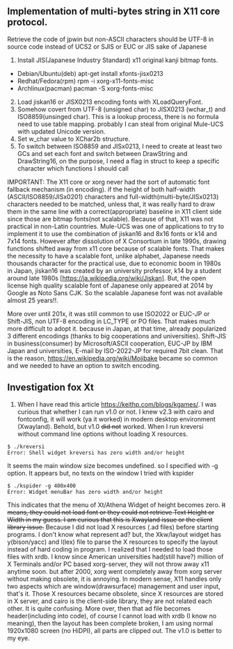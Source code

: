 ## Implementation of multi-bytes string in X11 core protocol.

Retrieve the code of jpwin but non-ASCII characters should be UTF-8 in source code instead of UCS2 or SJIS or EUC or JIS  sake of Japanese
1.  Install JIS(Japanese Industry Standard) x11 original kanji bitmap fonts.
* Debian/Ubuntu(deb) apt-get install xfonts-jisx0213
* Redhat/Fedora(rpm) rpm -i xorg-x11-fonts-misc
* Archlinux(pacman) pacman -S xorg-fonts-misc
2. Load jiskan16 or  JISX0213 encoding fonts with XLoadQueryFont.
3. Somehow covert from UTF-8 (unsigned char) to JISX0213 (wchar_t) and ISO8859(unsinged char). This is a lookup process, there is no formula need to use table mapping.
   probably I can steal from original Mule-UCS with updated Unicode version.
4. Set w_char value to XChar2b structure.
5. To switch between ISO8859 and JISx0213, I need to create at least two GCs and set each font and switch between DrawString and DrawString16, on the purpose,
I need a flag in struct to keep a specific character which functions I should call

IMPORTANT: The X11 core or xorg never had the sort of automatic font fallback mechanism (in encoding). if the height of both half-width (ASCII/ISO8859/JISx0201) characters and full-width(multi-byte/JISx0213) characters needed to be matched, unless that, it was really hard to draw them in the same line with a correct(appropriate) baseline in X11 client side since those are bitmap fonts(not scalable). Because of that, X11 was not practical in non-Latin countries. Mule-UCS was one of applications to try to implement it to use the combination of jiskan16 and 8x16 fonts or k14 and 7x14 fonts. However after dissolution of X Consortium in late 1990s, drawing functions shifted away from x11 core because of scalable fonts. That makes the necessity to have a scalable font, unlike alphabet, Japanese needs thousands character for the practical use, due to economic boom in 1980s in Japan, jiskan16 was created by an university professor, k14 by a student around late 1980s [https://ja.wikipedia.org/wiki/Jiskan]. But, the open license high quality scalable font of Japanese only appeared at 2014 by Google as Noto Sans CJK. So the scalable Japanese font was not available almost 25 years!!.

More over until 201x, it was still common to use ISO2022 or EUC-JP or Shift-JIS, non UTF-8 encoding in LC_TYPE or PO files. That makes much more difficult to adopt it. because in Japan, at that time, already popularized 3 different encodings (thanks to big cooperations and universities). Shift-JIS in business(consumer) by Microsoft/ASCII cooperation, EUC-JP by IBM Japan and universities, E-mail by ISO-2022-JP for required 7bit clean. That is the reason, https://en.wikipedia.org/wiki/Mojibake became so common and we needed to have an option to switch encoding.

## Investigation fox Xt

1. When I have read this article https://keithp.com/blogs/kgames/. I was curious that whether I can run v1.0 or not. I knew v2.3 with cairo and fontconfig, it will work (ya it worked) in modern desktop environment (Xwayland). Behold, but v1.0 ~~did not~~ worked. When I run kreversi without command line options without loading X resources.
```
$ ./kreversi
Error: Shell widget kreversi has zero width and/or height
```
It seems the main window size becomes undefined. so I specified with -g option. It appears but, no texts on the window
I tried with kspider
```
$ ./kspider -g 400x400
Error: Widget menuBar has zero width and/or height
```
This indicates that the menu of Xt/Athena Widget of height becomes zero. ~~It means, they could not load font or they could not retrieve Text Height or Width in my guess. I am curious that this is Xwayland issue or the client library issue.~~ Because I did not load X resources (.ad files) before starting programs. I don't know what represent ad? but, the Xkw/layout widget has y(bison/yacc) and l(lex) file to parse the X resources to specify the layout instead of hard coding in program. I realized that I needed to load those files with xrdb.
I know since American universities had(still have?) million of X Terminals and/or PC based xorg-server, they will not throw away x11 anytime soon. but after 2000, xorg went completely away from xorg server without making obsolete, it is annoying.
In modern sense, X11 handles only two aspects which are window(drawsurface) management and user input, that's it. Those X resources became obsolete, since X resources are stored in X server, and cairo is the client-side library, they are not related each other. It is quite confusing. More over, then that ad file becomes header(including into code), of course I cannot load with xrdb (I know no meaning), then the layout has been complete broken, I am using normal 1920x1080 screen (no HiDPI), all parts are clipped out. The v1.0 is better to my eye.

  